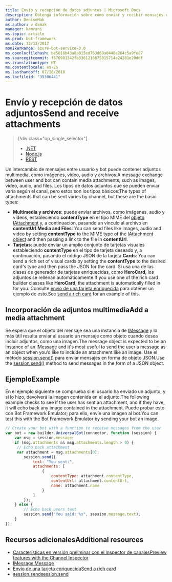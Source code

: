 ```yaml
---
title: Envío y recepción de datos adjuntos | Microsoft Docs
description: Obtenga información sobre cómo enviar y recibir mensajes que contengan datos adjuntos con el Bot Builder SDK para Node.js.
author: DeniseMak
ms.author: v-demak
manager: kamrani
ms.topic: article
ms.prod: bot-framework
ms.date: 12/13/2017
monikerRange: azure-bot-service-3.0
ms.openlocfilehash: be5018b43a8a015ed763d69a0448e264c5a9fe87
ms.sourcegitcommit: f576981342fb3361216675815714e24281e20ddf
ms.translationtype: HT
ms.contentlocale: es-ES
ms.lasthandoff: 07/18/2018
ms.locfileid: "39306441"
---
```

# <a name="send-and-receive-attachments"></a><span data-ttu-id="3b283-103">Envío y recepción de datos adjuntos</span><span class="sxs-lookup"><span data-stu-id="3b283-103">Send and receive attachments</span></span>
> [!div class="op_single_selector"]
> - [.NET](../dotnet/bot-builder-dotnet-add-media-attachments.md)
> - [Node.js](../nodejs/bot-builder-nodejs-send-receive-attachments.md)
> - [REST](../rest-api/bot-framework-rest-connector-add-media-attachments.md)

<span data-ttu-id="3b283-107">Un intercambio de mensajes entre usuario y bot puede contener adjuntos multimedia, como imágenes, vídeo, audio y archivos.</span><span class="sxs-lookup"><span data-stu-id="3b283-107">A message exchange between user and bot can contain media attachments, such as images, video, audio, and files.</span></span> <span data-ttu-id="3b283-108">Los tipos de datos adjuntos que se pueden enviar varía según el canal, pero estos son los tipos básicos:</span><span class="sxs-lookup"><span data-stu-id="3b283-108">The types of attachments that can be sent varies by channel, but these are the basic types:</span></span>

* <span data-ttu-id="3b283-109">**Multimedia y archivos**: puede enviar archivos, como imágenes, audio y vídeos, estableciendo **contentType** en el tipo MIME del [objeto IAttachment][IAttachment] y, a continuación, pasando un vínculo al archivo en **contentUrl**.</span><span class="sxs-lookup"><span data-stu-id="3b283-109">**Media and Files**: You can send files like images, audio and video by setting **contentType** to the MIME type of the [IAttachment object][IAttachment] and then passing a link to the file in **contentUrl**.</span></span>
* <span data-ttu-id="3b283-110">**Tarjetas**: puede enviar un amplio conjunto de tarjetas visuales <!-- and custom keyboards --> estableciendo **contentType** en el tipo de tarjeta deseado y, a continuación, pasando el código JSON de la tarjeta.</span><span class="sxs-lookup"><span data-stu-id="3b283-110">**Cards**: You can send a rich set of visual cards <!-- and custom keyboards --> by setting the **contentType** to the desired card's type and then pass the JSON for the card.</span></span> <span data-ttu-id="3b283-111">Si usa una de las clases de generador de tarjetas enriquecidas, como **HeroCard**, los adjuntos se rellenan automáticamente.</span><span class="sxs-lookup"><span data-stu-id="3b283-111">If you use one of the rich card builder classes like **HeroCard**, the attachment is automatically filled in for you.</span></span> <span data-ttu-id="3b283-112">Consulte [envío de una tarjeta enriquecida](bot-builder-nodejs-send-rich-cards.md) para obtener un ejemplo de esto.</span><span class="sxs-lookup"><span data-stu-id="3b283-112">See [send a rich card](bot-builder-nodejs-send-rich-cards.md) for an example of this.</span></span>

## <a name="add-a-media-attachment"></a><span data-ttu-id="3b283-113">Incorporación de adjuntos multimedia</span><span class="sxs-lookup"><span data-stu-id="3b283-113">Add a media attachment</span></span>
<span data-ttu-id="3b283-114">Se espera que el objeto del mensaje sea una instancia de [IMessage][IMessage] y lo más útil resulta enviar al usuario un mensaje como objeto cuando desea incluir adjuntos, como una imagen.</span><span class="sxs-lookup"><span data-stu-id="3b283-114">The message object is expected to be an instance of an [IMessage][IMessage] and it's most useful to send the user a message as an object when you’d like to include an attachment like an image.</span></span> <span data-ttu-id="3b283-115">Use el método [session.send()][SessionSend] para enviar mensajes en forma de objeto JSON.</span><span class="sxs-lookup"><span data-stu-id="3b283-115">Use the [session.send()][SessionSend] method to send messages in the form of a JSON object.</span></span> 

## <a name="example"></a><span data-ttu-id="3b283-116">Ejemplo</span><span class="sxs-lookup"><span data-stu-id="3b283-116">Example</span></span>

<span data-ttu-id="3b283-117">En el ejemplo siguiente se comprueba si el usuario ha enviado un adjunto, y si lo hizo, devolverá la imagen contenida en el adjunto.</span><span class="sxs-lookup"><span data-stu-id="3b283-117">The following example checks to see if the user has sent an attachment, and if they have, it will echo back any image contained in the attachment.</span></span> <span data-ttu-id="3b283-118">Puede probar esto con Bot Framework Emulator; para ello, envíe una imagen al bot.</span><span class="sxs-lookup"><span data-stu-id="3b283-118">You can test this with the Bot Framework Emulator by sending your bot an image.</span></span>

```javascript
// Create your bot with a function to receive messages from the user
var bot = new builder.UniversalBot(connector, function (session) {
    var msg = session.message;
    if (msg.attachments && msg.attachments.length > 0) {
     // Echo back attachment
     var attachment = msg.attachments[0];
        session.send({
            text: "You sent:",
            attachments: [
                {
                    contentType: attachment.contentType,
                    contentUrl: attachment.contentUrl,
                    name: attachment.name
                }
            ]
        });
    } else {
        // Echo back users text
        session.send("You said: %s", session.message.text);
    }
});
```
## <a name="additional-resources"></a><span data-ttu-id="3b283-119">Recursos adicionales</span><span class="sxs-lookup"><span data-stu-id="3b283-119">Additional resources</span></span>

* <span data-ttu-id="3b283-120">[Características en versión preliminar con el Inspector de canales][inspector]</span><span class="sxs-lookup"><span data-stu-id="3b283-120">[Preview features with the Channel Inspector][inspector]</span></span>
* <span data-ttu-id="3b283-121">[IMessage][IMessage]</span><span class="sxs-lookup"><span data-stu-id="3b283-121">[IMessage][IMessage]</span></span>
* <span data-ttu-id="3b283-122">[Envío de una tarjeta enriquecida][SendRichCard]</span><span class="sxs-lookup"><span data-stu-id="3b283-122">[Send a rich card][SendRichCard]</span></span>
* <span data-ttu-id="3b283-123">[session.send][SessionSend]</span><span class="sxs-lookup"><span data-stu-id="3b283-123">[session.send][SessionSend]</span></span>

[IMessage]: http://docs.botframework.com/en-us/node/builder/chat-reference/interfaces/_botbuilder_d_.imessage
[SendRichCard]: bot-builder-nodejs-send-rich-cards.md
[SessionSend]: https://docs.botframework.com/en-us/node/builder/chat-reference/classes/_botbuilder_d_.session.html#send
[IAttachment]: https://docs.botframework.com/en-us/node/builder/chat-reference/interfaces/_botbuilder_d_.iattachment.html
[inspector]: ../bot-service-channel-inspector.md
